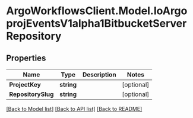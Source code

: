 # ArgoWorkflowsClient.Model.IoArgoprojEventsV1alpha1BitbucketServerRepository

## Properties

Name | Type | Description | Notes
------------ | ------------- | ------------- | -------------
**ProjectKey** | **string** |  | [optional] 
**RepositorySlug** | **string** |  | [optional] 

[[Back to Model list]](../README.md#documentation-for-models) [[Back to API list]](../README.md#documentation-for-api-endpoints) [[Back to README]](../README.md)


